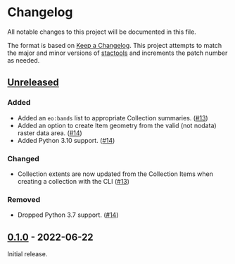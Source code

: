 # Changelog

All notable changes to this project will be documented in this file.

The format is based on [Keep a Changelog](https://keepachangelog.com/en/1.0.0/). This project attempts to match the major and minor versions of [stactools](https://github.com/stac-utils/stactools) and increments the patch number as needed.

## [Unreleased]

### Added

- Added an `eo:bands` list to appropriate Collection summaries. ([#13](https://github.com/stactools-packages/viirs/pull/13))
- Added an option to create Item geometry from the valid (not nodata) raster data area. ([#14](https://github.com/stactools-packages/viirs/pull/14))
- Added Python 3.10 support. ([#14](https://github.com/stactools-packages/viirs/pull/14))

### Changed

- Collection extents are now updated from the Collection Items when creating a collection with the CLI ([#13](https://github.com/stactools-packages/viirs/pull/13))

### Removed

- Dropped Python 3.7 support. ([#14](https://github.com/stactools-packages/viirs/pull/14))

## [0.1.0] - 2022-06-22

Initial release.

[Unreleased]: <https://github.com/stactools-packages/viirs/compare/v0.1.0..main/>
[0.1.0]: <https://github.com/stactools-packages/viirs/releases/tag/v0.1.0>
